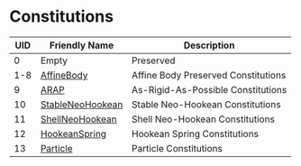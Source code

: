 # Constitutions

| UID | Friendly Name                               | Description                         |
| --- | ------------------------------------------- | ----------------------------------- |
| 0   | Empty                                       | Preserved                           |
| 1-8 | [AffineBody](./affine_body.md)              | Affine Body Preserved Constitutions |
| 9   | [ARAP](./arap.md)                           | As-Rigid-As-Possible Constitutions  |
| 10  | [StableNeoHookean](./stable_neo_hookean.md) | Stable Neo-Hookean Constitutions    |
| 11  | [ShellNeoHookean](./shell_neo_hookean.md)   | Shell Neo-Hookean Constitutions     |
| 12  | [HookeanSpring](./hookean_spring.md)        | Hookean Spring Constitutions        |
| 13  | [Particle](./particle.md)                   | Particle Constitutions              |